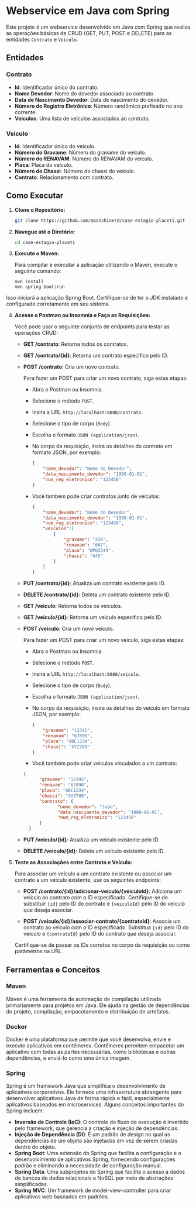 
# Webservice em Java com Spring

Este projeto é um webservice desenvolvido em Java com Spring que realiza as operações básicas de CRUD (GET, PUT, POST e DELETE) para as entidades `Contrato` e `Veiculo`.

## Entidades

### Contrato

- **Id**: Identificador único do contrato.
- **Nome Devedor**: Nome do devedor associado ao contrato.
- **Data de Nascimento Devedor**: Data de nascimento do devedor.
- **Número do Registro Eletrônico**: Número randômico prefixado no ano corrente.
- **Veiculos**: Uma lista de veículos associados ao contrato.

### Veiculo

- **Id**: Identificador único do veículo.
- **Número do Gravame**: Número do gravame do veículo.
- **Número do RENAVAM**: Número do RENAVAM do veículo.
- **Placa**: Placa do veículo.
- **Número do Chassi**: Número do chassi do veículo.
- **Contrato**: Relacionamento com contrato.
## Como Executar

1. **Clone o Repositório:**

   ```bash
   git clone https://github.com/moonshinerd/case-estagio-placeti.git
   ```

2. **Navegue até o Diretório:**

   ```bash
   cd case-estagio-placeti
   ```

3. **Execute o Maven:**

   Para compilar e executar a aplicação utilizando o Maven, execute o seguinte comando:

   ```
   mvn install
   mvn spring-boot:run
   ```
Isso iniciará a aplicação Spring Boot. Certifique-se de ter o JDK instalado e configurado corretamente em seu sistema.


4. **Acesse o Postman ou Insomnia e Faça as Requisições:**

   Você pode usar o seguinte conjunto de endpoints para testar as operações CRUD:

   - **GET /contrato**: Retorna todos os contratos.
   - **GET /contrato/{id}**: Retorna um contrato específico pelo ID.
   - **POST /contrato**: Cria um novo contrato.

     Para fazer um POST para criar um novo contrato, siga estas etapas:
     
     - Abra o Postman ou Insomnia.
     - Selecione o método `POST`.
     - Insira a URL `http://localhost:8080/contrato`.
     - Selecione o tipo de corpo (`Body`).
     - Escolha o formato `JSON (application/json)`.
     - No corpo da requisição, insira os detalhes do contrato em formato JSON, por exemplo:
     
       ```json
       {
           "nome_devedor": "Nome do Devedor",
           "data_nascimento_devedor": "1990-01-01",
           "num_reg_eletronico": "123456"
       }
       ```

     - Você também pode criar contratos junto de veículos:
     
       ```json
       {
           "nome_devedor": "Nome do Devedor",
           "data_nascimento_devedor": "1990-01-01",
           "num_reg_eletronico": "123456",
           "veiculos":[
               {
                   "gravame": "334",
                   "renavam": "667",
                   "placa": "OPQ3344",
                   "chassi": "445"
               }
           ]
       }
       ```

   - **PUT /contrato/{id}**: Atualiza um contrato existente pelo ID.
   - **DELETE /contrato/{id}**: Deleta um contrato existente pelo ID.

   - **GET /veiculo**: Retorna todos os veículos.
   - **GET /veiculo/{id}**: Retorna um veículo específico pelo ID.
   - **POST /veiculo**: Cria um novo veículo.

     Para fazer um POST para criar um novo veículo, siga estas etapas:

     - Abra o Postman ou Insomnia.
     - Selecione o método `POST`.
     - Insira a URL `http://localhost:8080/veiculo`.
     - Selecione o tipo de corpo (`Body`).
     - Escolha o formato `JSON (application/json)`.
     - No corpo da requisição, insira os detalhes do veículo em formato JSON, por exemplo:
     
       ```json
       {
           "gravame": "12345",
           "renavam": "67890",
           "placa": "ABC1234",
           "chassi": "XYZ789"
       }
       ```

     - Você também pode criar veiculos vinculados a um contrato:

     ```json
     {
           "gravame": "12345",
           "renavam": "67890",
           "placa": "ABC1234",
           "chassi": "XYZ789",
           "contrato": {
                  "nome_devedor": "João",
                  "data_nascimento_devedor": "1980-01-01",
                  "num_reg_eletronico": "123456"
           }
       }
     ```

   - **PUT /veiculo/{id}**: Atualiza um veículo existente pelo ID.
   - **DELETE /veiculo/{id}**: Deleta um veículo existente pelo ID.

5. **Teste as Associações entre Contrato e Veículo:**

   Para associar um veículo a um contrato existente ou associar um contrato a um veículo existente, use os seguintes endpoints:

   - **POST /contrato/{id}/adicionar-veiculo/{veiculoId}**: Adiciona um veículo ao contrato com o ID especificado. Certifique-se de substituir `{id}` pelo ID do contrato e `{veiculoId}` pelo ID do veículo que deseja associar.

   - **POST /veiculo/{id}/associar-contrato/{contratoId}**: Associa um contrato ao veículo com o ID especificado. Substitua `{id}` pelo ID do veículo e `{contratoId}` pelo ID do contrato que deseja associar.

   Certifique-se de passar os IDs corretos no corpo da requisição ou como parâmetros na URL.

## Ferramentas e Conceitos

### Maven

Maven é uma ferramenta de automação de compilação utilizada primariamente para projetos em Java. Ele ajuda na gestão de dependências do projeto, compilação, empacotamento e distribuição de artefatos.

### Docker

Docker é uma plataforma que permite que você desenvolva, envie e execute aplicativos em contêineres. Contêineres permitem empacotar um aplicativo com todas as partes necessárias, como bibliotecas e outras dependências, e enviá-lo como uma única imagem.

### Spring

Spring é um framework Java que simplifica o desenvolvimento de aplicativos corporativos. Ele fornece uma infraestrutura abrangente para desenvolver aplicativos Java de forma rápida e fácil, especialmente aplicativos baseados em microservices. Alguns conceitos importantes do Spring incluem:

- **Inversão de Controle (IoC)**: O controle do fluxo de execução é invertido pelo framework, que gerencia a criação e injeção de dependências.
- **Injeção de Dependência (DI)**: É um padrão de design no qual as dependências de um objeto são injetadas em vez de serem criadas dentro do objeto.
- **Spring Boot**: Uma extensão do Spring que facilita a configuração e o desenvolvimento de aplicativos Spring, fornecendo configurações padrão e eliminando a necessidade de configuração manual.
- **Spring Data**: Uma subprojetos do Spring que facilita o acesso a dados de bancos de dados relacionais e NoSQL por meio de abstrações simplificadas.
- **Spring MVC**: Um framework de model-view-controller para criar aplicativos web baseados em padrões.
